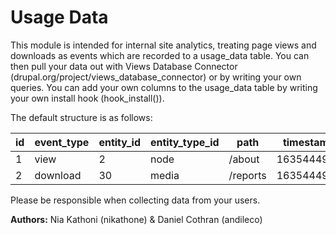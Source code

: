 # Usage Data

This module is intended for internal site analytics, treating page
views and downloads as events which are recorded to a usage_data table.
You can then pull your data out with Views Database Connector
(drupal.org/project/views_database_connector) or by writing your own
queries. You can add your own columns to the usage_data table by writing
your own install hook (hook_install()).

The default structure is as follows:

| id | event_type | entity_id | entity_type_id | path     | timestamp  | uid | user_name | user_role       | count |
|----|------------|-----------|----------------|----------|------------|-----|-----------|-----------------|-------|
| 1  | view       | 2         | node           | /about   | 1635444980 | 1   | admin     | administrator   | 1     |
| 2  | download   | 30        | media          | /reports | 1635444981 | 2   | editor    | content_manager | 1     |


Please be responsible when collecting data from your users.

**Authors:** Nia Kathoni (nikathone) & Daniel Cothran (andileco)
